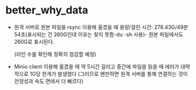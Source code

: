 # better_why_data
- 원격 서버로 원본 파일을 rsync 이용해 옮겼을 때 용량/걸린 시간: 278.43G/49분 54초(표시되는 건 260G인데 이유는 찾지 못함-du -sh 사용)- 원본 파일에서도 260G로 표시된다.

  (라인 수를 확인해 정확히 점검할 예정)
- Minio client 이용해 옮겼을 때 약 5시간 걸리고 중간에 파일을 읽을 때 에러가 대략적으로 1G당 한개가 발생했다
  (그러므로 왠만하면 원격 서버를 통해 연결하는 것이 안정성과 속도 면에서 더 빠르다)
